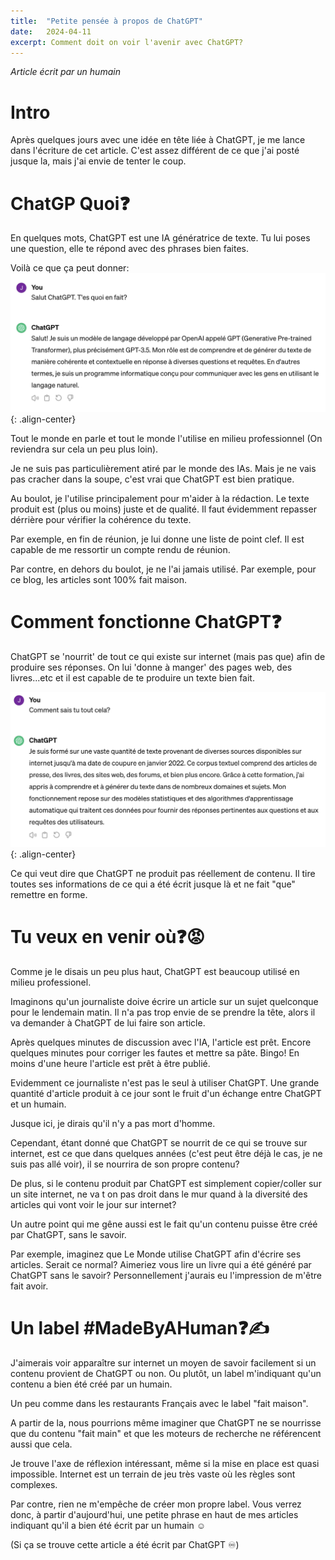 ```yaml
---
title:  "Petite pensée à propos de ChatGPT"
date:   2024-04-11
excerpt: Comment doit on voir l'avenir avec ChatGPT?
---
```


_Article écrit par un humain_

# Intro

Après quelques jours avec une idée en tête liée à ChatGPT, je me lance
dans l'écriture de cet article. C'est assez différent de ce que j'ai posté 
jusque la, mais j'ai envie de tenter le coup.

# ChatGP Quoi❓

En quelques mots, ChatGPT est une IA génératrice de texte.
Tu lui poses une question, elle te répond avec des phrases bien faites. 

Voilà ce que ça peut donner:
![chatgpt hello](/assets/chatgpt-hello.png){: .align-center}

Tout le monde en parle et tout le monde l'utilise en milieu professionnel (On reviendra sur cela un peu plus loin).

Je ne suis pas particulièrement atiré par le monde des IAs. Mais je ne vais pas cracher dans la soupe, c'est vrai que ChatGPT est bien pratique.

Au boulot, je l'utilise principalement pour m'aider à la rédaction. 
Le texte produit est (plus ou moins) juste et de qualité.
Il faut évidemment repasser dérrière pour vérifier la cohérence du texte.

Par exemple, en fin de réunion, je lui donne une liste de point clef. Il est capable de me ressortir un compte rendu de réunion.

Par contre, en dehors du boulot, je ne l'ai jamais utilisé. Par exemple, pour ce blog, les articles sont 100% fait maison.

# Comment fonctionne ChatGPT❓

ChatGPT se 'nourrit' de tout ce qui existe sur internet (mais pas que) afin de produire ses réponses. 
On lui 'donne à manger' des pages web, des livres...etc et il est capable de te produire un texte bien fait. 

![chatgpt how](/assets/chatgpt-how.png){: .align-center}

Ce qui veut dire que ChatGPT ne produit pas réellement de contenu. Il tire toutes ses informations
de ce qui a été écrit jusque là et ne fait "que" remettre en forme.

# Tu veux en venir où❓😡

Comme je le disais un peu plus haut, ChatGPT est beaucoup utilisé en milieu professionel.

Imaginons qu'un journaliste doive écrire un article sur un sujet quelconque pour le lendemain matin.
Il n'a pas trop envie de se prendre la tête, alors il va demander à ChatGPT de lui faire son article.

Après quelques minutes de discussion avec l'IA, l'article est prêt. Encore quelques minutes pour corriger les fautes
et mettre sa pâte. Bingo! En moins d'une heure l'article est prêt à être publié.

Evidemment ce journaliste n'est pas le seul à utiliser ChatGPT. Une grande quantité
d'article produit à ce jour sont le fruit d'un échange entre ChatGPT et un humain.

Jusque ici, je dirais qu'il n'y a pas mort d'homme.

Cependant, étant donné que ChatGPT se nourrit de ce qui se trouve sur internet, est ce que dans quelques années 
(c'est peut être déjà le cas, je ne suis pas allé voir), il se nourrira de son propre contenu? 

De plus, si le contenu produit par ChatGPT est simplement copier/coller sur un site internet, ne va t on pas
droit dans le mur quand à la diversité des articles qui vont voir le jour sur internet?

Un autre point qui me gêne aussi est le fait qu'un contenu puisse être créé par ChatGPT, sans le savoir.

Par exemple, imaginez que Le Monde utilise ChatGPT afin d'écrire ses articles. Serait ce normal? 
Aimeriez vous lire un livre qui a été généré par ChatGPT sans le savoir? Personnellement j'aurais eu l'impression de m'être fait avoir.

# Un label #MadeByAHuman❓✍️

J'aimerais voir apparaître sur internet un moyen de savoir facilement si un contenu provient de 
ChatGPT ou non. Ou plutôt, un label m'indiquant qu'un contenu a bien été créé par un humain. 

Un peu comme dans les restaurants Français avec le label "fait maison".

A partir de la, nous pourrions même imaginer que ChatGPT ne se nourrisse que du contenu "fait main" et que les moteurs
de recherche ne référencent aussi que cela.

Je trouve l'axe de réflexion intéressant, même si la mise en place est quasi impossible.
Internet est un terrain de jeu très vaste où les règles sont complexes. 

Par contre, rien ne m'empêche de créer mon propre label. 
Vous verrez donc, à partir d'aujourd'hui, une petite phrase en haut de mes articles indiquant qu'il a bien été écrit par un humain ☺️

(Si ça se trouve cette article a été écrit par ChatGPT ♾️)
